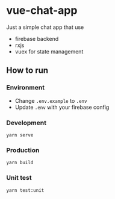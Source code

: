 # vue-chat-app
Just a simple chat app that use
- firebase backend
- rxjs
- vuex for state management

## How to run
### Environment
- Change `.env.example` to `.env`
- Update `.env` with your firebase config

### Development
```
yarn serve
```

### Production
```shell script
yarn build
```

### Unit test
```shell script
yarn test:unit
```
